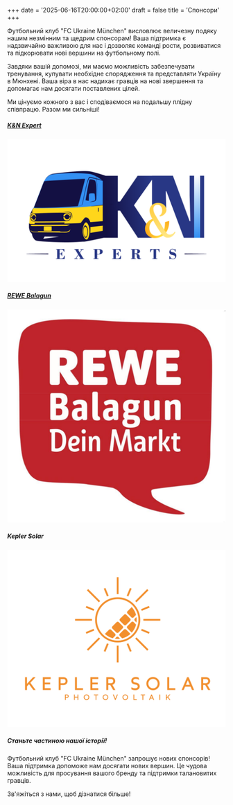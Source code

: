 +++
date = '2025-06-16T20:00:00+02:00'
draft = false
title = 'Спонсори'
+++

Футбольний клуб "FC Ukraine München" висловлює величезну подяку нашим незмінним
та щедрим спонсорам!
Ваша підтримка є надзвичайно важливою для нас і дозволяє команді рости,
розвиватися та підкорювати нові вершини на футбольному полі.

Завдяки вашій допомозі, ми маємо можливість забезпечувати тренування, купувати
необхідне спорядження та представляти Україну в Мюнхені.
Ваша віра в нас надихає гравців на нові звершення та допомагає нам досягати
поставлених цілей.

Ми цінуємо кожного з вас і сподіваємося на подальшу плідну співпрацю.
Разом ми сильніші!

##### [K&N Expert]

![K&N Expert logo](k_n_experts.png)

##### [REWE Balagun]

![REWE Balagun logo](rewe_balagun.png)

##### Kepler Solar

![Kepler Solar logo](kepler_solar.png)

##### Станьте частиною нашої історії!

Футбольний клуб "FC Ukraine München" запрошує нових спонсорів!
Ваша підтримка допоможе нам досягати нових вершин.
Це чудова можливість для просування вашого бренду та підтримки талановитих
гравців.

Зв'яжіться з нами, щоб дізнатися більше!

[K&N Expert]: https://knexperts.de/
[REWE Balagun]: https://www.rewe.de/marktseite/muenchen/440983/rewe-markt-hermann-weinhauser-strasse-90/
